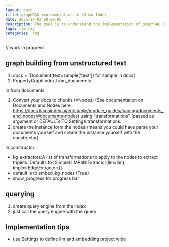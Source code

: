 ```yaml
---
layout: post
title: graphRAG implementation in Llama Index
date: 2025-17-03 00:00:00
description: The goal is to understand the implementation of graphRAG by llamaindex.
tags: llm rag 
categories: rag
---
```


// work in progress

## graph building from unstructured text

1. docs = [Document(text=sample['text']) for sample in docs]
2. PropertyGraphIndex.from_documents

In from documents: 
1. Convert your docs to chunks (=Nodes) (See documentation on Documents and Nodes here https://docs.llamaindex.ai/en/stable/module_guides/loading/documents_and_nodes/#documents-nodes) using "transformations" (passed as argument or DEFAULTs TO Settings.transformations.
2. create the instance form the nodes (means you could have parse your documents yourself and create the instance yourself with the constructor)

In constructor:
- kg_extractors:A list of transformations to apply to the nodes to extract triplets. Defaults to [SimpleLLMPathExtractor(llm=llm), ImplicitEdgeExtractor()]
- default is to embed_kg_nodes (True)
- show_progress for progress bar

## querying

1. create query engine from the index
2. just call the query engine with the query

## Implementation tips

- use Settings to define llm and embedding project wide
